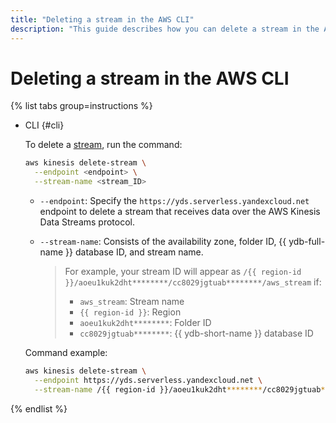```yaml
---
title: "Deleting a stream in the AWS CLI"
description: "This guide describes how you can delete a stream in the AWS CLI."
---
```


# Deleting a stream in the AWS CLI

{% list tabs group=instructions %}

- CLI {#cli}

  To delete a [stream](../../concepts/glossary.md#stream-concepts), run the command:

  ```bash
  aws kinesis delete-stream \
    --endpoint <endpoint> \
    --stream-name <stream_ID>
  ```

  * `--endpoint`: Specify the `https://yds.serverless.yandexcloud.net` endpoint to delete a stream that receives data over the AWS Kinesis Data Streams protocol.
  * `--stream-name`: Consists of the availability zone, folder ID, {{ ydb-full-name }} database ID, and stream name.

     > For example, your stream ID will appear as `/{{ region-id }}/aoeu1kuk2dht********/cc8029jgtuab********/aws_stream` if:
     > * `aws_stream`: Stream name
     > * `{{ region-id }}`: Region
     > * `aoeu1kuk2dht********`: Folder ID
     > * `cc8029jgtuab********`: {{ ydb-short-name }} database ID

  Command example:

  ```bash
  aws kinesis delete-stream \
    --endpoint https://yds.serverless.yandexcloud.net \
    --stream-name /{{ region-id }}/aoeu1kuk2dht********/cc8029jgtuab********/aws_stream
  ```

{% endlist %}
